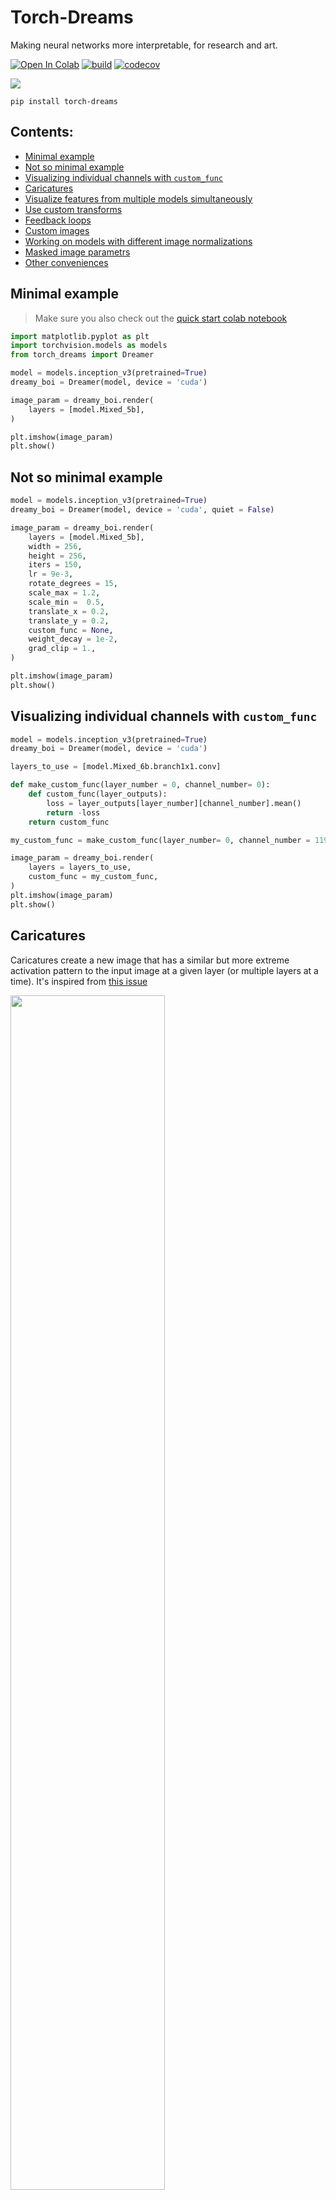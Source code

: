 # Torch-Dreams
Making neural networks more interpretable, for research and art. 


[![Open In Colab](https://colab.research.google.com/assets/colab-badge.svg)](https://colab.research.google.com/github/Mayukhdeb/torch-dreams-notebooks/blob/main/docs_notebooks/hello_torch_dreams.ipynb)
[![build](https://github.com/Mayukhdeb/torch-dreams/actions/workflows/main.yml/badge.svg)](https://github.com/Mayukhdeb/torch-dreams/actions/workflows/main.yml)
[![codecov](https://codecov.io/gh/Mayukhdeb/torch-dreams/branch/master/graph/badge.svg?token=krU6dNleoJ)](https://codecov.io/gh/Mayukhdeb/torch-dreams)
<!-- [![](https://img.shields.io/twitter/url?label=Docs&style=flat-square&url=https%3A%2F%2Fapp.gitbook.com%2F%40mayukh09%2Fs%2Ftorch-dreams%2F)](https://app.gitbook.com/@mayukh09/s/torch-dreams/) -->


<img src = "https://github.com/Mayukhdeb/torch-dreams/blob/master/images/banner_segmentation_model.png?raw=true">

```
pip install torch-dreams 
```

## Contents:

* [Minimal example](https://github.com/Mayukhdeb/torch-dreams#minimal-example)
* [Not so minimal example](https://github.com/Mayukhdeb/torch-dreams#not-so-minimal-example)
* [Visualizing individual channels with `custom_func`](https://github.com/Mayukhdeb/torch-dreams#visualizing-individual-channels-with-custom_func)
* [Caricatures](https://github.com/Mayukhdeb/torch-dreams#caricatures)
* [Visualize features from multiple models simultaneously](https://github.com/Mayukhdeb/torch-dreams#visualize-features-from-multiple-models-simultaneously)
* [Use custom transforms](https://github.com/Mayukhdeb/torch-dreams#using-custom-transforms)
* [Feedback loops](https://github.com/Mayukhdeb/torch-dreams#you-can-also-use-outputs-of-one-render-as-the-input-of-another-to-create-feedback-loops)
* [Custom images](https://github.com/Mayukhdeb/torch-dreams#using-custom-images)
* [Working on models with different image normalizations](https://github.com/Mayukhdeb/torch-dreams#working-on-models-with-different-image-normalizations)
* [Masked image parametrs](https://github.com/Mayukhdeb/torch-dreams#masked-image-parameters)
* [Other conveniences](https://github.com/Mayukhdeb/torch-dreams#other-conveniences)

## Minimal example
> Make sure you also check out the [quick start colab notebook](https://colab.research.google.com/github/Mayukhdeb/torch-dreams-notebooks/blob/main/docs_notebooks/hello_torch_dreams.ipynb) 


```python
import matplotlib.pyplot as plt
import torchvision.models as models
from torch_dreams import Dreamer

model = models.inception_v3(pretrained=True)
dreamy_boi = Dreamer(model, device = 'cuda')

image_param = dreamy_boi.render(
    layers = [model.Mixed_5b],
)

plt.imshow(image_param)
plt.show()
```

## Not so minimal example
```python
model = models.inception_v3(pretrained=True)
dreamy_boi = Dreamer(model, device = 'cuda', quiet = False)

image_param = dreamy_boi.render(
    layers = [model.Mixed_5b],
    width = 256,
    height = 256,
    iters = 150,
    lr = 9e-3,
    rotate_degrees = 15,
    scale_max = 1.2,
    scale_min =  0.5,
    translate_x = 0.2,
    translate_y = 0.2,
    custom_func = None,
    weight_decay = 1e-2,
    grad_clip = 1.,
)

plt.imshow(image_param)
plt.show()
```

## Visualizing individual channels with `custom_func`

```python
model = models.inception_v3(pretrained=True)
dreamy_boi = Dreamer(model, device = 'cuda')

layers_to_use = [model.Mixed_6b.branch1x1.conv]

def make_custom_func(layer_number = 0, channel_number= 0): 
    def custom_func(layer_outputs):
        loss = layer_outputs[layer_number][channel_number].mean()
        return -loss
    return custom_func

my_custom_func = make_custom_func(layer_number= 0, channel_number = 119)

image_param = dreamy_boi.render(
    layers = layers_to_use,
    custom_func = my_custom_func,
)
plt.imshow(image_param)
plt.show()
```
## Caricatures

Caricatures create a new image that has a similar but more extreme activation pattern to the input image at a given layer (or multiple layers at a time). It's inspired from [this issue](https://github.com/tensorflow/lucid/issues/121)

<img src = "https://raw.githubusercontent.com/Mayukhdeb/torch-dreams/master/images/caricature.png" width = "70%">

In this case, let's use googlenet 

```python
model = models.googlenet(pretrained = True)
dreamy_boi = Dreamer(model = model, quiet= False, device= 'cuda')

image_param = dreamy_boi.caricature(
    input_tensor = image_tensor, 
    layers = [model.inception4c],   ## feel free to append more layers for more interesting caricatures 
    power= 1.2,                     ## higher -> more "exaggerated" features
)

plt.imshow(image_param)
plt.show()
```
## Visualize features from multiple models simultaneously

First, let's pick 2 models and specify which layers we'd want to work with

```python
from torch_dreams.model_bunch import ModelBunch

bunch = ModelBunch(
    model_dict = {
        'inception': models.inception_v3(pretrained=True).eval(),
        'resnet':    models.resnet18(pretrained= True).eval()
    }
)

layers_to_use = [
            bunch.model_dict['inception'].Mixed_6a,
            bunch.model_dict['resnet'].layer2[0].conv1
        ]

dreamy_boi = Dreamer(model = bunch, quiet= False, device= 'cuda')
```

Then define a `custom_func` which determines which exact activations of the models we have to optimize

```python
def custom_func(layer_outputs):
    loss =   layer_outputs[0].mean()*2.0 + layer_outputs[1][89].mean() 
    return -loss
```

Run the optimization

```python
image_param = dreamy_boi.render(
    layers = layers_to_use,
    custom_func= custom_func,
    iters= 100
)

plt.imshow(image_param)
plt.show()
```


## Using custom transforms:

```python
import torchvision.transforms as transforms

model = models.inception_v3(pretrained=True)
dreamy_boi = Dreamer(model,  device = 'cuda', quiet =  False)

my_transforms = transforms.Compose([
    transforms.RandomAffine(degrees = 10, translate = (0.5,0.5)),
    transforms.RandomHorizontalFlip(p = 0.3)
])

dreamy_boi.set_custom_transforms(transforms = my_transforms)

image_param = dreamy_boi.render(
    layers = [model.Mixed_5b],
)

plt.imshow(image_param)
plt.show()
```

## You can also use outputs of one `render()` as the input of another to create feedback loops.

```python
import matplotlib.pyplot as plt
import torchvision.models as models
from torch_dreams import Dreamer

model = models.inception_v3(pretrained=True)
dreamy_boi = Dreamer(model,  device = 'cuda', quiet =  False)

image_param = dreamy_boi.render(
    layers = [model.Mixed_6c],
)

image_param = dreamy_boi.render(
    image_parameter= image_param,
    layers = [model.Mixed_5b],
    iters = 20
)

plt.imshow(image_param)
plt.show()
```

## Using custom images

Note that you might have to use smaller values for certain hyperparameters like `lr` and `grad_clip`.

```python
from torch_dreams.custom_image_param import custom_image_param
param = custom_image_param(image = 'images/sample_small.jpg', device= 'cuda')  ## image could either be a filename or a torch.tensor of shape NCHW

image_param = dreamy_boi.render(
    image_parameter= param,
    layers = [model.Mixed_6c],
    lr = 2e-4,
    grad_clip = 0.1,
    weight_decay= 1e-1,
    iters = 120
)
```

## Working on models with different image normalizations

`torch-dreams` generally works with models trained on images normalized with imagenet `mean` and `std`, but that can be easily overriden to support any other normalization. For example, if you have a model with `mean = [0.5, 0.5, 0.5]` and `std = [0.5, 0.5, 0.5]`: 

```python 
t = torchvision.transforms.Normalize(
                mean = [0.5, 0.5, 0.5],
                std =  [0.5, 0.5, 0.5]
            )

dreamy_boi.set_custom_normalization(normalization_transform = t) ## normalization_transform could be any instance of torch.nn.Module
```

## Masked Image parameters

Can be used to optimize only certain parts of the image using a mask whose values are clipped between `[0,1]`.

<img src = "https://raw.githubusercontent.com/Mayukhdeb/torch-dreams/master/images/masked_param.png" width = "80%">

Here's an example with a vertical gradient 

```python 
from torch_dreams.masked_image_param import masked_image_param

mask = torch.ones(1,1,512,512)

for i in range(0, 512, 1):  ## vertical gradient
    mask[:,:,i,:] = (i/512)

param = masked_image_param(
    image= 'images/sample_small.jpg',  ## optional
    mask_tensor = mask,
    device = 'cuda'
)

param = dreamy_boi.render(
    layers = [model.inception4c],
    image_parameter= param,
    lr = 1e-4,
    grad_clip= 0.1,
    weight_decay= 1e-1,
    iters= 200,
)

param.save('masked_param_output.jpg')
```

It's also possible to update the mask on the fly with `param.update_mask(some_mask)`

```python

param.update_mask(mask = torch.flip(mask, dims = (2,)))

param = dreamy_boi.render(
    layers = [model.inception4a],
    image_parameter= param,
    lr = 1e-4,
    grad_clip= 0.1,
    weight_decay= 1e-1,
    iters= 200,
)

param.save('masked_param_output_2.jpg')
```


## Other conveniences 

The following methods are handy for an [`auto_image_param`](https://github.com/Mayukhdeb/torch-dreams/blob/master/torch_dreams/auto_image_param.py) instance:

1. Saving outputs as images:

```python
image_param.save('output.jpg')
```

2. Torch Tensor of dimensions `(height, width, color_channels)`

```python
torch_image = image_param.to_hwc_tensor(device = 'cpu')
```

3. Torch Tensor of dimensions `(color_channels, height, width)`

```python
torch_image_chw = image_param.to_chw_tensor(device = 'cpu')
```

4. Displaying outputs on matplotlib. 

```python
plt.imshow(image_param)
plt.show()
```

5. For instances of `custom_image_param`, you can set any NCHW tensor as the image parameter: 

```python
image_tensor = image_param.to_nchw_tensor()

## do some stuff with image_tensor
t = transforms.Compose([
    transforms.RandomRotation(5)
])
transformed_image_tensor = t(image_tensor) 

image_param.set_param(tensor = transformed_image_tensor)
```

## Args for `render()`

* `layers` (`iterable`): List of the layers of model(s)'s layers to work on. `[model.layer1, model.layer2...]`
* `image_parameter` (`auto_image_param`, optional): Instance of `torch_dreams.auto_image_param.auto_image_param`

* `width` (`int`, optional): Width of image to be optimized 
* `height` (`int`, optional): Height of image to be optimized 
* `iters` (`int`, optional): Number of iterations, higher -> stronger visualization
* `lr` (`float`, optional): Learning rate
* `rotate_degrees` (`int`, optional): Max rotation in default transforms
* `scale_max` (`float`, optional): Max image size factor. Defaults to 1.1.
* `scale_min` (`float`, optional): Minimum image size factor. Defaults to 0.5.
* `translate_x` (`float`, optional): Maximum translation factor in x direction
* `translate_y` (`float`, optional): Maximum translation factor in y direction
* `custom_func` (`function`, optional): Can be used to define custom optimiziation conditions to `render()`. Defaults to None.
* `weight_decay` (`float`, optional): Weight decay for default optimizer. Helps prevent high frequency noise. Defaults to 0.
* `grad_clip` (`float`, optional): Maximum value of the norm of gradient. Defaults to 1.

## Args for `Dreamer.__init__()`
 * `model` (`nn.Module` or  `torch_dreams.model_bunch.Modelbunch`): Almost any PyTorch model which was trained on imagenet `mean` and `std`, and supports variable sized images as inputs. You can pass multiple models into this argument as a `torch_dreams.model_bunch.Modelbunch` instance.
 * `quiet` (`bool`): Set to `True` if you want to disable any progress bars
 * `device` (`str`): `cuda` or `cpu` depending on your runtime 

## Citation
```
@misc{mayukhdebtorchdreams,
  title={Feature Visualization library for PyTorch},
  author={Mayukh Deb},
  year={2021},
  publisher={GitHub},
  howpublished={\url{https://github.com/Mayukhdeb/torch-dreams}},
}
```

## Acknowledgements

* [amFOSS](https://amfoss.in/)
* [Gene Kogan](https://github.com/genekogan) 

## Recommended Reading 

* [Feature Visualization](https://distill.pub/2017/feature-visualization/)
* [Google AI blog on Deepdreams](https://ai.googleblog.com/2015/06/inceptionism-going-deeper-into-neural.html)
